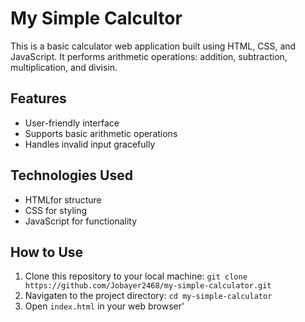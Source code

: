# My Simple Calcultor

This is a basic calculator web application built using HTML, CSS, and JavaScript. It performs arithmetic operations: addition, subtraction, multiplication, and divisin.

## Features
- User-friendly interface
- Supports basic arithmetic operations
- Handles invalid input gracefully

## Technologies Used
- HTMLfor structure
- CSS for styling
- JavaScript for functionality

## How to Use
1. Clone this repository to your local machine:
 `git clone https://github.com/Jobayer2468/my-simple-calculator.git`
2. Navigaten to the project directory:
   `cd my-simple-calculator`
3. Open `index.html` in your web browser'
